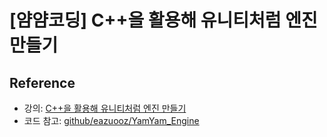 # [얌얌코딩] C++을 활용해 유니티처럼 엔진 만들기


## Reference
+ 강의: [C++을 활용해 유니티처럼 엔진 만들기](https://www.youtube.com/watch?v=0_9LvNJXmOE&list=PLWKwcHKTXy5RSkINElI7wZOwn9z4RcJff)
+ 코드 참고: [github/eazuooz/YamYam_Engine](https://github.com/eazuooz/YamYam_Engine)

